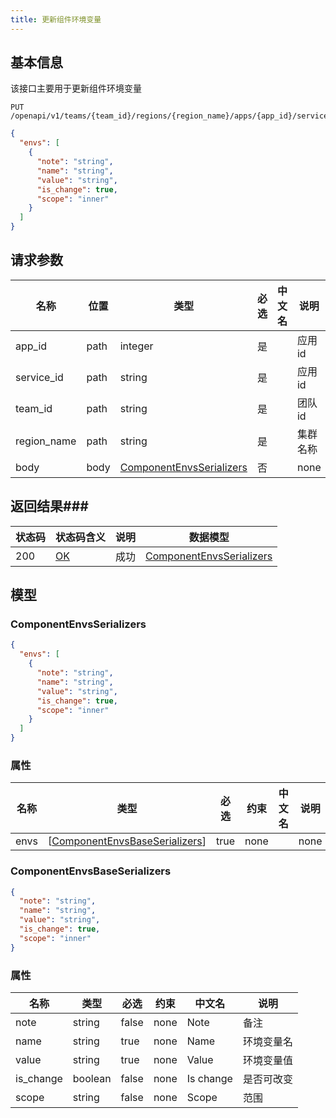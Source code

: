 ```yaml
---
title: 更新组件环境变量
---
```


## 基本信息

该接口主要用于更新组件环境变量

```shell title="请求路径"
PUT /openapi/v1/teams/{team_id}/regions/{region_name}/apps/{app_id}/services/{service_id}/envs
```

```json title="Body 请求体示例"
{
  "envs": [
    {
      "note": "string",
      "name": "string",
      "value": "string",
      "is_change": true,
      "scope": "inner"
    }
  ]
}
```

## 请求参数

| 名称        | 位置 | 类型                                                        | 必选 | 中文名 | 说明     |
| ----------- | ---- | ----------------------------------------------------------- | ---- | ------ | -------- |
| app_id      | path | integer                                                     | 是   |        | 应用id   |
| service_id  | path | string                                                      | 是   |        | 应用id   |
| team_id     | path | string                                                      | 是   |        | 团队id   |
| region_name | path | string                                                      | 是   |        | 集群名称 |
| body        | body | [ComponentEnvsSerializers](#schemacomponentenvsserializers) | 否   |        | none     |

## 返回结果### 

| 状态码 | 状态码含义                                              | 说明 | 数据模型                                                    |
| ------ | ------------------------------------------------------- | ---- | ----------------------------------------------------------- |
| 200    | [OK](https://tools.ietf.org/html/rfc7231#section-6.3.1) | 成功 | [ComponentEnvsSerializers](#schemacomponentenvsserializers) |

## 模型

### ComponentEnvsSerializers<a id="schemacomponentenvsserializers"></a>
```json
{
  "envs": [
    {
      "note": "string",
      "name": "string",
      "value": "string",
      "is_change": true,
      "scope": "inner"
    }
  ]
}
```

### 属性

| 名称 | 类型                                                         | 必选 | 约束 | 中文名 | 说明 |
| ---- | ------------------------------------------------------------ | ---- | ---- | ------ | ---- |
| envs | [[ComponentEnvsBaseSerializers](#schemacomponentenvsbaseserializers)] | true | none |        | none |

### ComponentEnvsBaseSerializers<a id="schemacomponentenvsbaseserializers"></a>

```json
{
  "note": "string",
  "name": "string",
  "value": "string",
  "is_change": true,
  "scope": "inner"
}
```

### 属性

| 名称      | 类型    | 必选  | 约束 | 中文名    | 说明       |
| --------- | ------- | ----- | ---- | --------- | ---------- |
| note      | string  | false | none | Note      | 备注       |
| name      | string  | true  | none | Name      | 环境变量名 |
| value     | string  | true  | none | Value     | 环境变量值 |
| is_change | boolean | false | none | Is change | 是否可改变 |
| scope     | string  | false | none | Scope     | 范围       |
